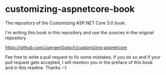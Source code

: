 # customizing-aspnetcore-book
The repository of the Customizing ASP.NET Core 3.0 book.

I'm writing this book in this repository and use the sources in the original repository 

https://github.com/JuergenGutsch/customizing-aspnetcore

Fee free to write a pull request to fix some mistakes. If you do so and if your pull request gets accepted, I will mention you in the preface of this book and in this readme. Thanks :-)

